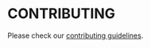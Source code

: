 # CONTRIBUTING

Please check our [contributing guidelines](https://handbook.sre.vptech.eu/contributing/).
